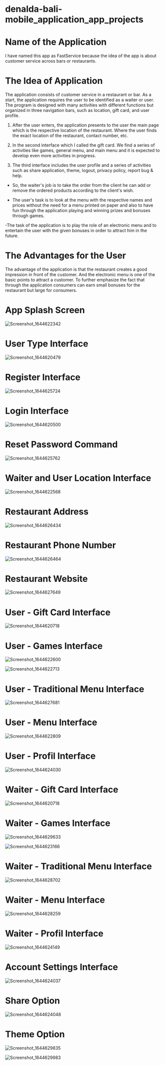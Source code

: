 # denalda-bali-mobile_application_app_projects

# Name of the Application 
I have named this app as FastService because the idea of the app is about customer service across bars or restaurants.

# The Idea of Application 
The application consists of customer service in a restaurant or bar. As a start, the application requires the user to be identified as a waiter or user. The program is designed with many activities with different functions but organized in three navigation bars, such as location, gift card, and user profile.

1. After the user enters, the application presents to the user the main page which is the respective location of the restaurant. Where the user finds the exact location of the restaurant, contact number, etc.

2. In the second interface which I called the gift card. We find a series of activities like games, general menu, and main menu and it is expected to develop even more activities in progress.

3. The third interface includes the user profile and a series of activities such as share application, theme, logout, privacy policy, report bug & help.

- So, the waiter's job is to take the order from the client he can add or remove the ordered products according to the client's wish.

- The user's task is to look at the menu with the respective names and prices without the need for a menu printed on paper and also to have fun through the application playing and winning prizes and bonuses through games.

-The task of the application is to play the role of an electronic menu and to entertain the user with the given bonuses in order to attract him in the future.

# The Advantages for the User

The advantage of the application is that the restaurant creates a good impression in front of the customer. And the electronic menu is one of the basic points to attract a customer. To further emphasize the fact that through the application consumers can earn small bonuses for the restaurant but large for consumers.


# App Splash Screen

![Screenshot_1644622342](https://user-images.githubusercontent.com/86987951/153686811-16eeea0d-2a23-43da-8855-319df698d3f3.png)

# User Type Interface 

![Screenshot_1644620479](https://user-images.githubusercontent.com/86987951/153687573-78f5e7d7-70ff-44e9-85f2-4d555cf5922d.png)

# Register Interface

![Screenshot_1644625724](https://user-images.githubusercontent.com/86987951/153688153-2993ec36-bd06-4948-ba9e-63a6ea4537c2.png)

# Login Interface

![Screenshot_1644620500](https://user-images.githubusercontent.com/86987951/153687688-01f9dd54-2c4a-49d1-a461-9b404276e514.png)

# Reset Password Command

![Screenshot_1644625762](https://user-images.githubusercontent.com/86987951/153688238-9079b8cb-f14e-4f6a-9c7b-211b02bb4811.png)

# Waiter and User Location Interface

![Screenshot_1644622568](https://user-images.githubusercontent.com/86987951/153688391-c9018e92-2a62-4e94-ab46-47ce9d898620.png)

# Restaurant Address 
  
![Screenshot_1644626434](https://user-images.githubusercontent.com/86987951/153689057-1dd1e031-4bcd-4989-ac82-c8477c552dab.png)

# Restaurant Phone Number

![Screenshot_1644626464](https://user-images.githubusercontent.com/86987951/153689115-435d6813-353e-4fce-ba07-50d01976e57a.png)

# Restaurant Website 

![Screenshot_1644627649](https://user-images.githubusercontent.com/86987951/153689826-43a40eec-b0ca-4172-8b4e-9c18bb733ded.png)

# User - Gift Card Interface

![Screenshot_1644620718](https://user-images.githubusercontent.com/86987951/153689298-c1bca57c-59c6-493b-8008-9c8e8dcf94ed.png)

# User - Games Interface

![Screenshot_1644622600](https://user-images.githubusercontent.com/86987951/153689361-130da48c-7940-49d2-8ea7-b0ea47c5947b.png)

![Screenshot_1644622713](https://user-images.githubusercontent.com/86987951/153689596-c0674af2-8656-4f20-845e-c38af128442d.png)

# User - Traditional Menu Interface

![Screenshot_1644627681](https://user-images.githubusercontent.com/86987951/153689812-931ec98d-ae3f-442d-ad7d-9497fbe4276f.png)

# User - Menu Interface

![Screenshot_1644622809](https://user-images.githubusercontent.com/86987951/153689845-d7707c32-5eef-49a4-be4b-00764e90b135.png)

# User - Profil Interface

![Screenshot_1644624030](https://user-images.githubusercontent.com/86987951/153690686-5410be36-f6f9-4bef-bca6-46da3cd2e3c5.png)

# Waiter - Gift Card Interface

![Screenshot_1644620718](https://user-images.githubusercontent.com/86987951/153689298-c1bca57c-59c6-493b-8008-9c8e8dcf94ed.png)

# Waiter - Games Interface

![Screenshot_1644629633](https://user-images.githubusercontent.com/86987951/153691149-4e4bb0a9-64fb-4d93-b73a-a99165479971.png)

![Screenshot_1644623166](https://user-images.githubusercontent.com/86987951/153689938-ae8493fa-e2c8-4855-ae16-ecbe14738f22.png)

# Waiter - Traditional Menu Interface

![Screenshot_1644628702](https://user-images.githubusercontent.com/86987951/153690522-2af621d0-5183-456e-b99e-decb9d850ccc.png)

# Waiter - Menu  Interface

![Screenshot_1644628259](https://user-images.githubusercontent.com/86987951/153690194-8e5ba418-c514-46f0-8770-3b0404114ea8.png)

# Waiter - Profil Interface

![Screenshot_1644624149](https://user-images.githubusercontent.com/86987951/153690707-c13da077-92e5-45dc-9635-30d0c14933e2.png)

# Account Settings Interface

![Screenshot_1644624037](https://user-images.githubusercontent.com/86987951/153690777-dd1b4b09-506d-4b06-85a6-4fac32ab7745.png)

# Share Option

![Screenshot_1644624048](https://user-images.githubusercontent.com/86987951/153690803-e17a30c0-1082-44c9-8014-1ba81b0cbf0c.png)

# Theme Option

![Screenshot_1644629835](https://user-images.githubusercontent.com/86987951/153691300-50d72e1f-6852-4fcf-9a02-ff73ec35cf57.png)

![Screenshot_1644629983](https://user-images.githubusercontent.com/86987951/153691308-3d01b4dc-b551-4a37-b0ee-dfb0475f312a.png)

